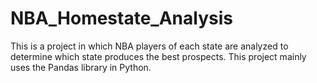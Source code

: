 # NBA_Homestate_Analysis

This is a project in which NBA players of each state are analyzed to determine which state produces the best prospects. This project mainly uses the Pandas library in Python.
